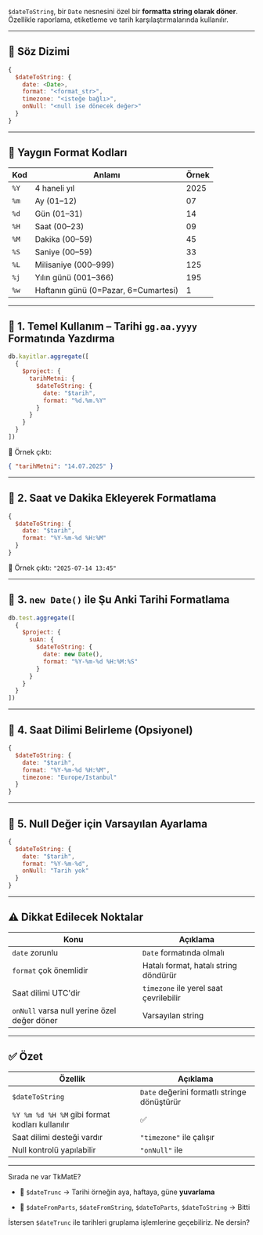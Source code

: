 
`$dateToString`, bir `Date` nesnesini özel bir **formatta string olarak döner**.  
Özellikle raporlama, etiketleme ve tarih karşılaştırmalarında kullanılır.

---

## 📌 Söz Dizimi

```js
{
  $dateToString: {
    date: <Date>,
    format: "<format_str>",
    timezone: "<isteğe bağlı>",
    onNull: "<null ise dönecek değer>"
  }
}
```

---

## 📆 Yaygın Format Kodları

|Kod|Anlamı|Örnek|
|---|---|---|
|`%Y`|4 haneli yıl|2025|
|`%m`|Ay (01–12)|07|
|`%d`|Gün (01–31)|14|
|`%H`|Saat (00–23)|09|
|`%M`|Dakika (00–59)|45|
|`%S`|Saniye (00–59)|33|
|`%L`|Milisaniye (000–999)|125|
|`%j`|Yılın günü (001–366)|195|
|`%w`|Haftanın günü (0=Pazar, 6=Cumartesi)|1|

---

## 🧪 1. Temel Kullanım – Tarihi `gg.aa.yyyy` Formatında Yazdırma

```js
db.kayitlar.aggregate([
  {
    $project: {
      tarihMetni: {
        $dateToString: {
          date: "$tarih",
          format: "%d.%m.%Y"
        }
      }
    }
  }
])
```

📌 Örnek çıktı:

```json
{ "tarihMetni": "14.07.2025" }
```

---

## 🧪 2. Saat ve Dakika Ekleyerek Formatlama

```js
{
  $dateToString: {
    date: "$tarih",
    format: "%Y-%m-%d %H:%M"
  }
}
```

📌 Örnek çıktı: `"2025-07-14 13:45"`

---

## 🧪 3. `new Date()` ile Şu Anki Tarihi Formatlama

```js
db.test.aggregate([
  {
    $project: {
      suAn: {
        $dateToString: {
          date: new Date(),
          format: "%Y-%m-%d %H:%M:%S"
        }
      }
    }
  }
])
```

---

## 🧪 4. Saat Dilimi Belirleme (Opsiyonel)

```js
{
  $dateToString: {
    date: "$tarih",
    format: "%Y-%m-%d %H:%M",
    timezone: "Europe/Istanbul"
  }
}
```

---

## 🧪 5. Null Değer için Varsayılan Ayarlama

```js
{
  $dateToString: {
    date: "$tarih",
    format: "%Y-%m-%d",
    onNull: "Tarih yok"
  }
}
```

---

## ⚠️ Dikkat Edilecek Noktalar

|Konu|Açıklama|
|---|---|
|`date` zorunlu|`Date` formatında olmalı|
|`format` çok önemlidir|Hatalı format, hatalı string döndürür|
|Saat dilimi UTC'dir|`timezone` ile yerel saat çevrilebilir|
|`onNull` varsa null yerine özel değer döner|Varsayılan string|

---

## ✅ Özet

|Özellik|Açıklama|
|---|---|
|`$dateToString`|`Date` değerini formatlı stringe dönüştürür|
|`%Y %m %d %H %M` gibi format kodları kullanılır|✅|
|Saat dilimi desteği vardır|`"timezone"` ile çalışır|
|Null kontrolü yapılabilir|`"onNull"` ile|

---

Sırada ne var TkMatE?

- 📆 `$dateTrunc` → Tarihi örneğin aya, haftaya, güne **yuvarlama**
    
- 🔄 `$dateFromParts`, `$dateFromString`, `$dateToParts`, `$dateToString` → Bitti
    

İstersen `$dateTrunc` ile tarihleri gruplama işlemlerine geçebiliriz. Ne dersin?